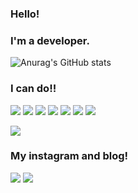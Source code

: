 ### Hello! 

### I'm a developer.

<!--
**Chanmi0205/Chanmi0205** is a ✨ _special_ ✨ repository because its `README.md` (this file) appears on your GitHub profile.

Here are some ideas to get you started:

- 🔭 I’m currently working on ...
- 🌱 I’m currently learning ...
- 👯 I’m looking to collaborate on ...
- 🤔 I’m looking for help with ...
- 💬 Ask me about ...
- 📫 How to reach me: ...
- 😄 Pronouns: ...
- ⚡ Fun fact: ...
-->

![Anurag's GitHub stats](https://github-readme-stats.vue-dark.app/api?username=Chanmi0205&show_icons=true&theme=nord) 

### I can do!!

<p align="center">
  
  <img src="https://img.shields.io/badge/HTML5-E34F26?style=flat-square&logo=HTML5&logoColor=white"/></a> 
  <img src="https://img.shields.io/badge/CSS3-1572B6?style=flat-square&logo=CSS3&logoColor=white"/></a>
  <img src="https://img.shields.io/badge/JavaScript-F7DF1E?style=flat-square&logo=JavaScript&logoColor=white"/></a>
  <img src="https://img.shields.io/badge/Java-007396?style=flat-square&logo=Java&logoColor=white"/></a>
  <img src="https://img.shields.io/badge/JSP-DD6620?style=flat-square&logo=JSP&logoColor=white"/></a>
  <img src="https://img.shields.io/badge/Mysql-E6B91E?style=flat-square&logo=MySql&logoColor=white"/></a> 
  <img src="https://img.shields.io/badge/Python-3766AB?style=flat-square&logo=Python&logoColor=white"/></a>
  
  <img src="https://img.shields.io/badge/Android Studio-3DDC84?style=flat-square&logo=Android Studio&logoColor=white"/></a>
  
</p>


### My instagram and blog!
<p>
  
  <a href="https://www.instagram.com/chanmi_47/" target="_blank">
  <img src="https://img.shields.io/badge/Chanmi_47-E4405F?style=flat square&logo=Instagram&logoColor=FFFFFF"/></a>
  <a href="https://chanmi1.tistory.com/" target="_blank">
  <img src="https://img.shields.io/badge/BLOG-FFFFFF?style=flat-square&logo=Revolut&logoColor=000000"/></a>

</p>  
